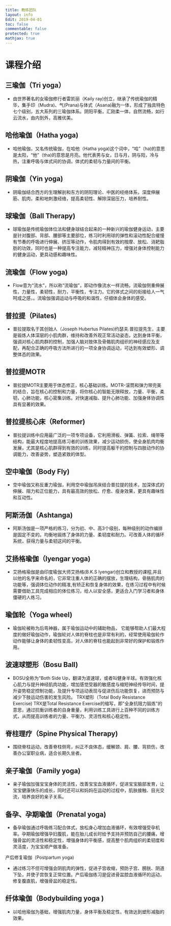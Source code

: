 ```yaml
---
title: 教练团队
layout: info
Edit: 2019-04-01
toc: false
commentable: false
protected: true
mathjax: true
---
```


# 课程介绍




## 三瑜伽（Tri yoga）
- 由世界著名的女瑜伽修行者雷凯丽（Kaily ray)创立，继承了传统瑜伽的精华，集手印（Mudra)、气(Prana)与体式（Asana)融为一体，形成了独具特色七个级别，五大系列的三瑜伽体系。阴阳平衡，汇刚柔一体，自然流畅，如行云流水，由内到外，高雅优美。

## 哈他瑜伽（Hatha yoga)
- 哈他瑜伽，又名传统瑜伽，在哈他（Hatha yoga)这个词中，“哈”（ha)的意思是太阳，“他”（tha)的意思是月亮。他代表男与女，日与月，阴与阳，冷与热，注重呼吸与体式间的协调，体式的柔韧与力量间的平衡。

## 阴瑜伽（Yin yoga)
- 阴瑜伽结合西方的生理解剖和东方的阴阳理论、中医的经络体系，深度伸展筋、肌肉，柔和地刺激经络，提高柔韧性、解除深层压力，培养耐性。

## 球瑜伽（Ball Therapy)
- 球瑜伽是传统瑜伽体位法和健身球结合起来的一种新兴的瑜伽健身运动，主要是针对腹部、背部、腰部等主要部位，练习时利用球的弹性和滚动性配合缓慢有节奏的呼吸进行伸展、挤压等动作，令肌肉得到有效的按摩、放松、消耙脂肪的功效，同时也是一种提高专注能力，减轻精神压力，增强对身体控制能力的健身运动，更具动感和趣味性。

## 流瑜伽（Flow yoga)
- Flow意为“流水”，所以称“流瑜伽”，即动作像流水一样流畅，流瑜伽侧重伸展性，力量性，柔韧性，耐力，平衡性，专注力。它的体式之间的衔接给人一气呵成之感，。流瑜伽强调运动与呼吸的和谐性，仔细体会身体的感受。

## 普拉提（Pilates)
- 普拉提取名于其创始人（Joseph Hubertus Pilates)约瑟夫.普拉提先生，主要是锻炼人体深层的小肌肉群，维持和改善外观正常活动姿态，达到身体平衡，强调对核心肌肉群的控制，加强人脑对肢体及骨骼肌肉组织的神经感应及支配，再配合正确的呼吸方法所进行的一项全身协调运动，可达到有效塑形、调整体态的效果。

## 普拉提MOTR
- 普拉提MOTR主要用于体态修正，核心基础训练。MOTR-滚筒和弹力带完美的结合，旨在核心的控制和力量，将你核心的智能无限释放，力量、平衡，柔韧，心肺功能，核心密集训练。对快速减脂、提升心肺功能、加强身体协调性具有显著的效果。

## 普拉提核心床（Reformer)
- 普拉提训练中应用最广泛的一项专项设备，它利用滑板、弹簧、拉索、绳带等结构，能最大程度地提高练习者的训练效果，减少运动损伤，使全身肌肉均衡发展，尤其是核心肌群得到有效的训练，同时提高躯干的控制与四肢动作的协调能力，改善姿势，塑造紧致的体型。

## 空中瑜伽（Body Fly)
- 空中瑜伽又称反重力瑜伽，利用空中瑜伽吊床结合普拉提的技术，加深体式的伸展、阻力和正位能力，具有最高效的放松、疗愈、瘦身效果，更具有趣味性和互动性。

## 阿斯汤伽（Ashtanga)
- 阿斯汤伽是一项严格的练习，分为初、中、高3个级别，每种级别的动作编排是固定不变的。均衡地锻炼了身体的力量、柔韧度和耐力。可改善人体的循环系统，获得力量与柔韧这间的平衡。

## 艾扬格瑜伽（Iyengar yoga)
- 艾扬格瑜伽是由印度瑜伽大师艾扬格(B.K.S Iyengar)创立和教授的课程,并且以他的名字来命名的，它非常注重人体的正确的摆放，生理结构，骨胳肌肉的功能等，强调体位动作的精准,有矫正和恢复身体的效果，在练习过程中有时候需要借助工具完成相应的体位练习，给人以安全感，更适合入门学习者和身体僵硬的人练习。

## 瑜伽轮（Yoga wheel)
- 瑜伽轮被称为后弯神器，属于瑜伽运动中的辅助物品， 它能够帮助人们最大程度的做好瑜伽动作，瑜伽轮对人体的脊柱也是非常有利的，经常使用瑜伽轮作动作能够让身体的柔韧性变高，对人体的脊柱也能起到非常好的保护和锻炼作用。

## 波速球塑形（Bosu Ball)
- BOSU全称为“Both Side Up，翻译为波速球，或者叫健身半球。有效强化核心肌力与提升神经肌肉功能，增加感觉受器的敏感度与缩短神经传导时间，提升姿势稳定控制功能，及提升专项运动表现与促进伤后功能恢复，进而预防与减少下肢运动伤害的发生风险。
TRX塑形（Total Body Resistance Exercise)
TRX是Total Resistance Exercise的缩写，即"全身抗阻力锻炼"的意思，通过抗衡训练者的自身重量，利用训练工具进行上百种不同的训练方式，从而提高训练者的力量、平衡力、灵活性和核心稳定性。

## 脊柱理疗（Spine Physical Therapy)
- 围绕脊柱运动，改善脊柱侧弯，纠正不良体态，缓解颈、肩、腰、背损伤，改善办公室职业病，适合长期久坐者。

## 亲子瑜伽（Family yoga)
- 亲子瑜伽加强宝宝身体的灵活性，改善宝宝血液循环，促进宝宝脑部发育，让宝宝健康快乐的成长，同时还可以和妈妈在运动的过程中，肌肤接触、目光交流，培养良好的亲子关系。

## 备孕、孕期瑜伽（Prenatal yoga)
- 备孕瑜伽通过呼吸练习配合体式，放松身心增加血液循环，有效增强受孕机率。孕期瑜伽增强孕妇腹肌，能在胎儿成长时给予支持并预防自己的腰痛，增强骨盆的灵活性和稳定性，增强身体的平衡感，提高整个肌肉组织的柔韧度和灵活度，为宝宝顺产做准备。

产后修复瑜伽（Postpartum yoga)
- 通过练习不但可增强会阴肌肉的弹性，促进子宫收缩，预防子宫、膀胱、阴道下坠，并使子宫恢复正常位置。产后瑜伽练习是促进骨盆腔血液循环的运动，修复腹直肌，增强骨盆的稳定性。

## 纤体瑜伽（Bodybuilding yoga )
- 以哈他瑜伽为基础，增强肌肉力量，身体平衡及稳定性，有效达到塑形减脂的效果。

